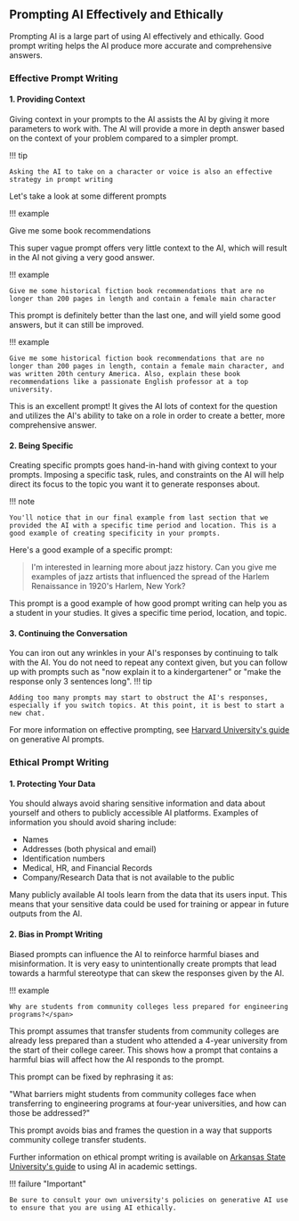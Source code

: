 ## Prompting AI Effectively and Ethically

Prompting AI is a large part of using AI effectively and ethically. Good prompt writing helps the AI produce more accurate and comprehensive answers. 

### Effective Prompt Writing

#### 1. Providing Context

Giving context in your prompts to the AI assists the AI by giving it more parameters to work with. The AI will provide a more in depth answer based on the context of your problem compared to a simpler prompt.

!!! tip

    Asking the AI to take on a character or voice is also an effective strategy in prompt writing

Let's take a look at some different prompts

!!! example

Give me some book recommendations

This super vague prompt offers very little context to the AI, which will result in the AI not giving a very good answer.

!!! example

    Give me some historical fiction book recommendations that are no longer than 200 pages in length and contain a female main character
    
This prompt is definitely better than the last one, and will yield some good answers, but it can still be improved.

!!! example

    Give me some historical fiction book recommendations that are no longer than 200 pages in length, contain a female main character, and was written 20th century America. Also, explain these book recommendations like a passionate English professor at a top university.
    
This is an excellent prompt! It gives the AI lots of context for the question and utilizes the AI's ability to take on a role in order to create a better, more comprehensive answer.

#### 2. Being Specific

Creating specific prompts goes hand-in-hand with giving context to your prompts. Imposing a specific task, rules, and constraints on the AI will help direct its focus to the topic you want it to generate responses about.

!!! note

    You'll notice that in our final example from last section that we provided the AI with a specific time period and location. This is a good example of creating specificity in your prompts.

Here's a good example of a specific prompt:

><span style = "color:#3F3F46">I'm interested in learning more about jazz history. Can you give me examples of jazz artists that influenced the spread of the Harlem Renaissance in 1920's Harlem, New York?</span>
    
This prompt is a good example of how good prompt writing can help you as a student in your studies. It gives a specific time period, location, and topic.
 
#### 3. Continuing the Conversation

You can iron out any wrinkles in your AI's responses by continuing to talk with the AI. You do not need to repeat any context given, but you can follow up with prompts such as "now explain it to a kindergartener" or "make the response only 3 sentences long".
!!! tip

    Adding too many prompts may start to obstruct the AI's responses, especially if you switch topics. At this point, it is best to start a new chat.

For more information on effective prompting, see [Harvard University's guide](https://www.huit.harvard.edu/news/ai-prompts) on generative AI prompts.

### Ethical Prompt Writing

#### 1. Protecting Your Data

You should always avoid sharing sensitive information and data about yourself and others to publicly accessible AI platforms. Examples of information you should avoid sharing include:

* Names
* Addresses (both physical and email)
* Identification numbers
* Medical, HR, and Financial Records
* Company/Research Data that is not available to the public

Many publicly available AI tools learn from the data that its users input. This means that your sensitive data could be used for training or appear in future outputs from the AI.

#### 2. Bias in Prompt Writing

Biased prompts can influence the AI to reinforce harmful biases and misinformation. It is very easy to unintentionally create prompts that lead towards a harmful stereotype that can skew the responses given by the AI.

!!! example
    
    Why are students from community colleges less prepared for engineering programs?</span>
    
This prompt assumes that transfer students from community colleges are already less prepared than a student who attended a 4-year university from the start of their college career. This shows how a prompt that contains a harmful bias will affect how the AI responds to the prompt.
    
This prompt can be fixed by rephrasing it as:

"What barriers might students from community colleges face when transferring to engineering programs at four-year universities, and how can those be addressed?"
    
This prompt avoids bias and frames the question in a way that supports community college transfer students. 
 
Further information on ethical prompt writing is available on [Arkansas State University's guide](https://libguides.astate.edu/ai/home) to using AI in academic settings.

!!! failure "Important"

    Be sure to consult your own university's policies on generative AI use to ensure that you are using AI ethically.





